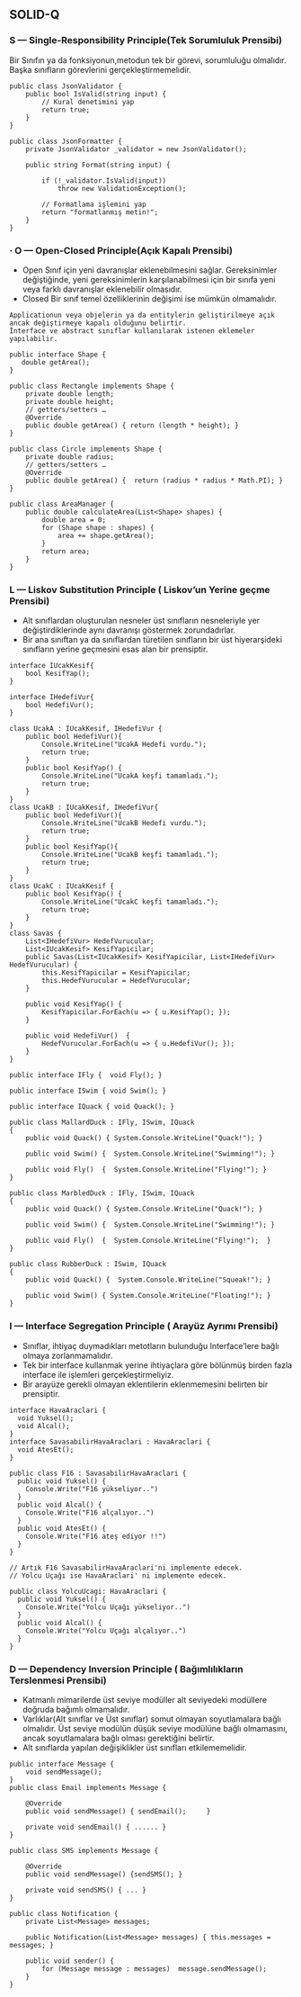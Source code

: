 ## SOLID-Q

### S — Single-Responsibility Principle(Tek Sorumluluk Prensibi)
Bir Sınıfın ya da fonksiyonun,metodun tek bir görevi, sorumluluğu olmalıdır. Başka sınıfların 
görevlerini gerçekleştirmemelidir.
```
public class JsonValidator {
    public bool IsValid(string input) {
        // Kural denetimini yap
        return true;
    }
}

public class JsonFormatter {
    private JsonValidator _validator = new JsonValidator();

    public string Format(string input) {
        
        if (!_validator.IsValid(input))
            throw new ValidationException();

        // Formatlama işlemini yap
        return "formatlanmış metin!";
    }
}
```
### · O — Open-Closed Principle(Açık Kapalı Prensibi)
- Open Sınıf için yeni davranışlar eklenebilmesini sağlar. Gereksinimler değiştiğinde, yeni gereksinimlerin karşılanabilmesi için bir sınıfa yeni veya farklı davranışlar eklenebilir olmasıdır.
- Closed Bir sınıf temel özelliklerinin değişimi ise mümkün olmamalıdır.
```
Applicationun veya objelerin ya da entitylerin geliştirilmeye açık ancak değiştirmeye kapalı olduğunu belirtir. 
İnterface ve abstract sınıflar kullanılarak istenen eklemeler yapılabilir.

public interface Shape { 
   double getArea(); 
}

public class Rectangle implements Shape {
    private double length;
    private double height;
    // getters/setters … 
    @Override
    public double getArea() { return (length * height); }
}

public class Circle implements Shape {
    private double radius;
    // getters/setters … 
    @Override
    public double getArea() {  return (radius * radius * Math.PI); }
}

public class AreaManager {
    public double calculateArea(List<Shape> shapes) {
        double area = 0;
        for (Shape shape : shapes) {
            area += shape.getArea();
        }
        return area;
    }
}
```
### L — Liskov Substitution Principle ( Liskov’un Yerine geçme Prensibi)
- Alt sınıflardan oluşturulan nesneler üst sınıfların nesneleriyle yer değiştirdiklerinde aynı davranışı göstermek zorundadırlar.
- Bir ana sınıftan ya da sınıflardan türetilen sınıfların bir üst hiyerarşideki sınıfların yerine geçmesini 
esas alan bir prensiptir.
```
interface IUcakKesif{
    bool KesifYap();
}
 
interface IHedefiVur{
    bool HedefiVur();
}
 
class UcakA : IUcakKesif, IHedefiVur {
    public bool HedefiVur(){
        Console.WriteLine("UcakA Hedefi vurdu.");
        return true;
    }
    public bool KesifYap() {
        Console.WriteLine("UcakA keşfi tamamladı.");
        return true;
    }
}
class UcakB : IUcakKesif, IHedefiVur{
    public bool HedefiVur(){
        Console.WriteLine("UcakB Hedefi vurdu.");
        return true;
    }
    public bool KesifYap(){
        Console.WriteLine("UcakB keşfi tamamladı.");
        return true;
    }
}
class UcakC : IUcakKesif {
    public bool KesifYap() {
        Console.WriteLine("UcakC keşfi tamamladı.");
        return true;
    }
}
class Savas {
    List<IHedefiVur> HedefVurucular;
    List<IUcakKesif> KesifYapicilar;
    public Savas(List<IUcakKesif> KesifYapicilar, List<IHedefiVur> HedefVurucular) {
        this.KesifYapicilar = KesifYapicilar;
        this.HedefVurucular = HedefVurucular;
    }
 
    public void KesifYap() {
        KesifYapicilar.ForEach(u => { u.KesifYap(); });
    }
 
    public void HedefiVur()  {
        HedefVurucular.ForEach(u => { u.HedefiVur(); });
    }
}
```
```
public interface IFly {  void Fly(); }

public interface ISwim { void Swim(); }

public interface IQuack { void Quack(); }

public class MallardDuck : IFly, ISwim, IQuack
{
    public void Quack() { System.Console.WriteLine("Quack!"); }

    public void Swim() {  System.Console.WriteLine("Swimming!"); }

    public void Fly()  {  System.Console.WriteLine("Flying!"); }
}

public class MarbledDuck : IFly, ISwim, IQuack
{
    public void Quack() { System.Console.WriteLine("Quack!"); }

    public void Swim() {  System.Console.WriteLine("Swimming!"); }

    public void Fly()  {  System.Console.WriteLine("Flying!");  }
}

public class RubberDuck : ISwim, IQuack
{
    public void Quack() {  System.Console.WriteLine("Squeak!"); }

    public void Swim() { System.Console.WriteLine("Floating!"); }
}
```
### I — Interface Segregation Principle ( Arayüz Ayrımı Prensibi)
- Sınıflar, ihtiyaç duymadıkları metotların bulunduğu Interface’lere bağlı olmaya zorlanmamalıdır.
- Tek bir interface kullanmak yerine ihtiyaçlara göre bölünmüş birden fazla interface ile işlemleri gerçekleştirmeliyiz.
- Bir arayüze gerekli olmayan eklentilerin eklenmemesini belirten bir prensiptir.

```
interface HavaAraclari {
  void Yuksel();
  void Alcal();
}
interface SavasabilirHavaAraclari : HavaAraclari {
  void AtesEt();
}

public class F16 : SavasabilirHavaAraclari {
  public void Yuksel() {
    Console.Write("F16 yükseliyor..")
  }
  public void Alcal() {
    Console.Write("F16 alçalıyor..")
  }
  public void AtesEt() {
    Console.Write("F16 ateş ediyor !!")
  }
}

// Artık F16 SavasabilirHavaAraclari'ni implemente edecek.
// Yolcu Uçağı ise HavaAraclari' ni implemente edecek.

public class YolcuUcagi: HavaAraclari {
  public void Yuksel() {
    Console.Write("Yolcu Uçağı yükseliyor..")
  }
  public void Alcal() {
    Console.Write("Yolcu Uçağı alçalıyor..")
  }
}
```
### D — Dependency Inversion Principle ( Bağımlılıkların Terslenmesi Prensibi)
- Katmanlı mimarilerde üst seviye modüller alt seviyedeki modüllere doğruda bağımlı olmamalıdır.
- Varlıklar(Alt sınıflar ve Üst sınıflar) somut olmayan soyutlamalara bağlı olmalıdır. Üst seviye modülün 
düşük seviye modülüne bağlı olmamasını, ancak soyutlamalara bağlı olması gerektiğini belirtir. 
- Alt sınıflarda yapılan değişiklikler üst sınıfları etkilememelidir.
```
public interface Message {
    void sendMessage();
}
public class Email implements Message {

    @Override
    public void sendMessage() { sendEmail();     }

    private void sendEmail() { ...... }
}

public class SMS implements Message {

    @Override
    public void sendMessage() {sendSMS(); }

    private void sendSMS() { ... }
}

public class Notification {
    private List<Message> messages;

    public Notification(List<Message> messages) { this.messages = messages; }

    public void sender() {
        for (Message message : messages)  message.sendMessage();
    }
}
```
